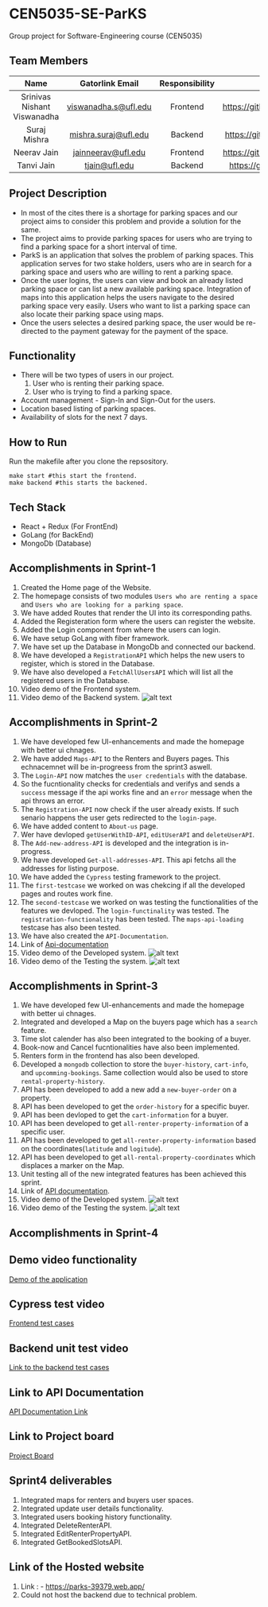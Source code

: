 # CEN5035-SE-ParKS

Group project for Software-Engineering course (CEN5035)

## Team Members

| Name | Gatorlink Email | Responsibility | Github |
| :--: | :--: | :--: | :--: |
| Srinivas Nishant Viswanadha | viswanadha.s@ufl.edu | Frontend | <https://github.com/nishaaaaaant> |
| Suraj Mishra | mishra.suraj@ufl.edu | Backend | <https://github.com/smsuraj100> |
| Neerav Jain | jainneerav@ufl.edu | Frontend | <https://github.com/neeravjain24> |
| Tanvi Jain | tjain@ufl.edu |  Backend | <https://github.com/tjain1715> |

## Project Description

- In most of the cites there is a shortage for parking spaces and our project aims to consider this problem and provide a solution for the same.
- The project aims to provide parking spaces for users who are trying to find a parking space for a short interval of time.
- ParkS is an application that solves the problem of parking spaces. This application serves for two stake holders, users who are in search for a parking space and users who are willing to rent a parking space.
- Once the user logins, the users can view and book an already listed parking space or can list a new available parking space. Integration of maps into this application helps the users navigate to the desired parking space very easily. Users who want to list a parking space can also locate their parking space using maps.
- Once the users selectes a desired parking space, the user would be re-directed to the payment gateway for the payment of the space.

## Functionality

- There will be two types of users in our project.
    1. User who is renting their parking space.
    2. User who is trying to find a parking space.
- Account management - Sign-In and Sign-Out for the users.
- Location based listing of parking spaces.
- Availability of slots for the next 7 days.

## How to Run

Run the makefile after you clone the repsository.

```
make start #this start the frontend.
make backend #this starts the backened.
```

## Tech Stack

- React + Redux (For FrontEnd)
- GoLang (for BackEnd)
- MongoDb (Database)

## Accomplishments in Sprint-1

1. Created the Home page of the Website.
2. The homepage consists of two modules `Users who are renting a space` and `Users who are looking for a parking space`.
3. We have added Routes that render the UI into its corresponding paths.
4. Added the Registeration form where the users can register the website.
5. Added the Login component from where the users can login.
6. We have setup GoLang with fiber framework.
7. We have set up the Database in MongoDb and connected our backend.
8. We have developed a `RegistrationAPI` which helps the new users to register, which is stored in the Database.
9. We have also developed a `FetchAllUsersAPI` which will list all the registered users in the Database.
10. Video demo of the Frontend system.
11. Video demo of the Backend system.
![alt text](/videos/Sprint1.gif)

## Accomplishments in Sprint-2

1. We have developed few UI-enhancements and made the homepage with better ui chnages.
2. We have added `Maps-API` to the Renters and Buyers pages. This echnacemnet will be in-progreess from the sprint3 aswell.
3. The `Login-API` now matches the `user credentials` with the database.
4. So the fucntionality checks for credentials and verifys and sends a `success` message if the api works fine and an `error` message when the api throws an error.
5. The `Registration-API` now check if the user already exists. If such senario happens the user gets redirected to the `login-page`.
6. We have added content to `About-us` page.
7. Wer have devloped `getUserWithID-API`, `editUserAPI` and `deleteUserAPI`.
8. The `Add-new-address-API` is developed and the integration is in-progress.
9. We have developed `Get-all-addresses-API`. This api fetchs all the addresses for listing purpose.
10. We have added the `Cypress` testing framework to the project.
11. The `first-testcase` we worked on was chekcing if all the developed pages and routes work fine.
12. The `second-testcase` we worked on was testing the functionalities of the features we devloped. The `login-functinality` was tested. The `registration-functionality` has been tested. The `maps-api-loading` testcase has also been tested.
13. We have also created the `API-Documentation`.
14. Link of [Api-documentation](https://documenter.getpostman.com/view/14913015/UVkvHs9o)
15. Video demo of the Developed system.
![alt text](/videos/Sprint2.gif)
16. Video demo of the Testing the system.
![alt text](/videos/Sprint2-test.gif)

## Accomplishments in Sprint-3

1. We have developed few UI-enhancements and made the homepage with better ui chnages.
2. Integrated and developed a Map on the buyers page which has a `search` feature.
3. Time slot calender has also been integrated to the booking of a buyer.
4. Book-now and Cancel fucntionalities have also been implemented.
5. Renters form in the frontend has also been developed.
6. Developed a `mongodb` collection to store the `buyer-history`, `cart-info`, and `upcomming-bookings`. Same collection would also be used to store `rental-property-history`.
7. API has been developed to add a new add a `new-buyer-order` on a property.
8. API has been developed to get the `order-history` for a specific buyer.
9. API has been devloped to get the `cart-information` for a buyer.
10. API has been developed to get `all-renter-property-information` of a specific user.
11. API has been developed to get `all-renter-property-information` based on the coordinates(`latitude` and `logitude`).
12. API has been developed to get `all-rental-property-coordinates` which displaces a marker on the Map.
13. Unit testing all of the new integrated features has been achieved this sprint.
14. Link of [API documentation](https://documenter.getpostman.com/view/20321342/UVysvv97).
15. Video demo of the Developed system.
![alt text](/videos/Sprint3.gif)
16. Video demo of the Testing the system.
![alt text](/videos/Sprint3-test.gif)

## Accomplishments in Sprint-4

## Demo video functionality

[Demo of the application](https://www.youtube.com/watch?v=LQsSyfWaFSs)

## Cypress test video

[Frontend test cases](https://www.youtube.com/watch?v=5uoeaKICXFk)

## Backend unit test video

[Link to the backend test cases](https://www.youtube.com/watch?v=NF4Nu6lZSqU)

## Link to API Documentation

[API Documentation Link](https://documenter.getpostman.com/view/20321342/UVysvv97)

## Link to Project board

[Project Board](https://github.com/nishaaaaaant/CEN5035-SE-ParKS/projects/1)

## Sprint4 deliverables

1. Integrated maps for renters and buyers user spaces.
2. Integrated update user details functionality.
3. Integrated users booking history functionality.
4. Integrated DeleteRenterAPI.
5. Integrated EditRenterPropertyAPI.
6. Integrated GetBookedSlotsAPI.

## Link of the Hosted website

1. Link : - https://parks-39379.web.app/
2. Could not host the backend due to technical problem.